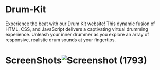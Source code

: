 # Drum-Kit
Experience the beat with our Drum Kit website! This dynamic fusion of HTML, CSS, and JavaScript delivers a captivating virtual drumming experience. Unleash your inner drummer as you explore an array of responsive, realistic drum sounds at your fingertips.

# ScreenShots![Screenshot (1793)](https://github.com/Abhishek895965/Drum-Kit/assets/132393553/1e657683-fe51-43f5-876c-60e25ea22890)
